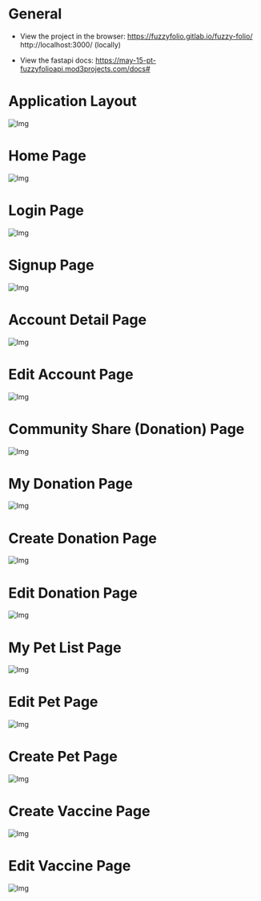 # General

- View the project in the browser:
  https://fuzzyfolio.gitlab.io/fuzzy-folio/
  http://localhost:3000/ (locally)

- View the fastapi docs:
  https://may-15-pt-fuzzyfolioapi.mod3projects.com/docs#

# Application Layout

![Img](/docs/excalidraw/Application.png)

# Home Page

![Img](/docs/excalidraw/Home.png)

# Login Page

![Img](/docs/excalidraw/Login.png)

# Signup Page

![Img](/docs/excalidraw/Signup.png)

# Account Detail Page

![Img](/docs/excalidraw/Account_detail.png)

# Edit Account Page

![Img](/docs/excalidraw/Edit_account.png)

# Community Share (Donation) Page

![Img](/docs/excalidraw/Donation_list.png)

# My Donation Page

![Img](/docs/excalidraw/My_donations.png)

# Create Donation Page

![Img](/docs/excalidraw/Create_donation.png)

# Edit Donation Page

![Img](/docs/excalidraw/Edit_donation.png)

# My Pet List Page

![Img](/docs/excalidraw/Pet_list.png)

# Edit Pet Page

![Img](/docs/excalidraw/Edit_pet.png)

# Create Pet Page

![Img](/docs/excalidraw/Create_pet.png)

# Create Vaccine Page

![Img](/docs/excalidraw/Create_vaccine.png)

# Edit Vaccine Page

![Img](/docs/excalidraw/Edit_vaccine.png)
